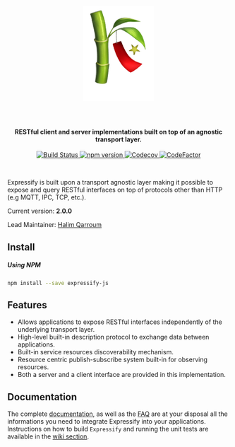 <h1 align="center">
  <br>
  <a href="#"><img width="160" src="https://github.com/HQarroum/expressify/blob/master/docs/assets/images/logo.png" alt="expressify" /></a>
  <br><br>
</h1>

<h4 align="center">RESTful client and server implementations built on top of an agnostic transport layer.</h4>

<p align="center">
  <a href="https://travis-ci.org/HQarroum/expressify">
    <img src="https://travis-ci.org/HQarroum/expressify.svg?branch=master"
         alt="Build Status">
  </a>
  <a href="https://badge.fury.io/js/expressify-js">
    <img src="https://badge.fury.io/js/expressify-js.svg" alt="npm version" height="18">
  </a>
  <a href="https://codecov.io/gh/HQarroum/expressify">
    <img src="https://codecov.io/gh/HQarroum/expressify/branch/master/graph/badge.svg" alt="Codecov" />
  </a>
  <a href="https://www.codefactor.io/repository/github/hqarroum/expressify/overview/master">
    <img src="https://www.codefactor.io/repository/github/hqarroum/expressify/badge/master" alt="CodeFactor" />
  </a>
</p>
<br>

Expressify is built upon a transport agnostic layer making it possible to expose and query RESTful interfaces on top of protocols other than HTTP (e.g MQTT, IPC, TCP, etc.).

Current version: **2.0.0**

Lead Maintainer: [Halim Qarroum](mailto:hqm.post@gmail.com)

## Install

##### Using NPM

```bash
npm install --save expressify-js
```

## Features

 - Allows applications to expose RESTful interfaces independently of the underlying transport layer.
 - High-level built-in description protocol to exchange data between applications.
 - Built-in service resources discoverability mechanism.
 - Resource centric publish-subscribe system built-in for observing resources.
 - Both a server and a client interface are provided in this implementation.

## Documentation

The complete [documentation](https://hqarroum.github.io/expressify/#/), as well as the [FAQ](https://hqarroum.github.io/expressify/#/faq.html) are at your disposal all the informations you need to integrate Expressify into your applications. Instructions on how to build `Expressify` and running the unit tests are available in the [wiki section](https://github.com/HQarroum/expressify/wiki).
